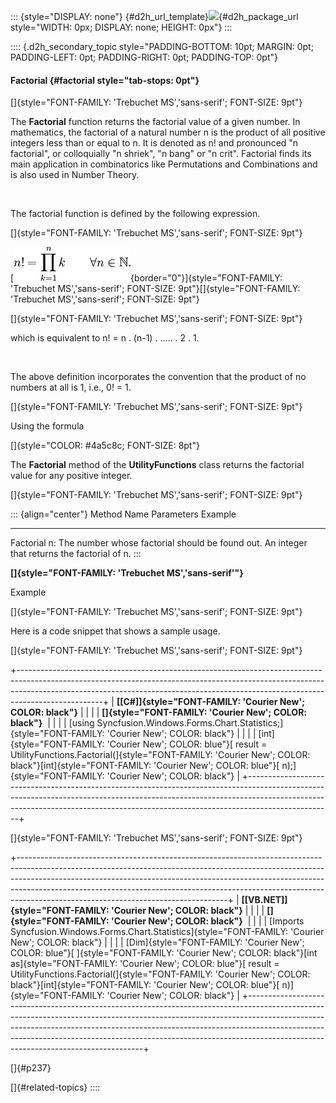 ::: {style="DISPLAY: none"}
[](ms-xhelp:///?Id=d2h_url_template){#d2h_url_template}![](!package_url!){#d2h_package_url style="WIDTH: 0px; DISPLAY: none; HEIGHT: 0px"}
:::

:::: {.d2h_secondary_topic style="PADDING-BOTTOM: 10pt; MARGIN: 0pt; PADDING-LEFT: 0pt; PADDING-RIGHT: 0pt; PADDING-TOP: 0pt"}
#### Factorial {#factorial style="tab-stops: 0pt"}

[]{style="FONT-FAMILY: 'Trebuchet MS','sans-serif'; FONT-SIZE: 9pt"} 

The **Factorial** function returns the factorial value of a given number. In mathematics, the factorial of a natural number n is the product of all positive integers less than or equal to n. It is denoted as n! and pronounced \"n factorial\", or colloquially \"n shriek\", \"n bang\" or \"n crit\". Factorial finds its main application in combinatorics like Permutations and Combinations and is also used in Number Theory.

 

The factorial function is defined by the following expression.

[]{style="FONT-FAMILY: 'Trebuchet MS','sans-serif'; FONT-SIZE: 9pt"} 

[![](ImagesExt/image64_330.jpg){border="0"}]{style="FONT-FAMILY: 'Trebuchet MS','sans-serif'; FONT-SIZE: 9pt"}[]{style="FONT-FAMILY: 'Trebuchet MS','sans-serif'; FONT-SIZE: 9pt"}

[]{style="FONT-FAMILY: 'Trebuchet MS','sans-serif'; FONT-SIZE: 9pt"} 

which is equivalent to n! = n . (n-1) . \..... . 2 . 1.

 

The above definition incorporates the convention that the product of no numbers at all is 1, i.e., 0! = 1.

[]{style="FONT-FAMILY: 'Trebuchet MS','sans-serif'; FONT-SIZE: 9pt"} 

Using the formula

[]{style="COLOR: #4a5c8c; FONT-SIZE: 8pt"} 

The **Factorial** method of the **UtilityFunctions** class returns the factorial value for any positive integer.

[]{style="FONT-FAMILY: 'Trebuchet MS','sans-serif'; FONT-SIZE: 9pt"} 

::: {align="center"}
  Method Name   Parameters                                           Example
  ------------- ---------------------------------------------------- ---------------------------------------------
  Factorial     n: The number whose factorial should be found out.   An integer that returns the factorial of n.
:::

**[]{style="FONT-FAMILY: 'Trebuchet MS','sans-serif'"}** 

Example

[]{style="FONT-FAMILY: 'Trebuchet MS','sans-serif'; FONT-SIZE: 9pt"} 

Here is a code snippet that shows a sample usage.

[]{style="FONT-FAMILY: 'Trebuchet MS','sans-serif'; FONT-SIZE: 9pt"} 

+---------------------------------------------------------------------------------------------------------------------------------------------------------------------------------------------------------------------------------------------------------------+
| **[\[C#\]]{style="FONT-FAMILY: 'Courier New'; COLOR: black"}**                                                                                                                                                                                                |
|                                                                                                                                                                                                                                                               |
| **[]{style="FONT-FAMILY: 'Courier New'; COLOR: black"}**                                                                                                                                                                                                      |
|                                                                                                                                                                                                                                                               |
| [using Syncfusion.Windows.Forms.Chart.Statistics;]{style="FONT-FAMILY: 'Courier New'; COLOR: black"}                                                                                                                                                          |
|                                                                                                                                                                                                                                                               |
| [int]{style="FONT-FAMILY: 'Courier New'; COLOR: blue"}[ result = UtilityFunctions.Factorial(]{style="FONT-FAMILY: 'Courier New'; COLOR: black"}[int]{style="FONT-FAMILY: 'Courier New'; COLOR: blue"}[ n);]{style="FONT-FAMILY: 'Courier New'; COLOR: black"} |
+---------------------------------------------------------------------------------------------------------------------------------------------------------------------------------------------------------------------------------------------------------------+

[]{style="FONT-FAMILY: 'Trebuchet MS','sans-serif'; FONT-SIZE: 9pt"} 

+----------------------------------------------------------------------------------------------------------------------------------------------------------------------------------------------------------------------------------------------------------------------------------------------------------------------------------------------------------------------------+
| **[\[VB.NET\]]{style="FONT-FAMILY: 'Courier New'; COLOR: black"}**                                                                                                                                                                                                                                                                                                         |
|                                                                                                                                                                                                                                                                                                                                                                            |
| **[]{style="FONT-FAMILY: 'Courier New'; COLOR: black"}**                                                                                                                                                                                                                                                                                                                   |
|                                                                                                                                                                                                                                                                                                                                                                            |
| [Imports Syncfusion.Windows.Forms.Chart.Statistics]{style="FONT-FAMILY: 'Courier New'; COLOR: black"}                                                                                                                                                                                                                                                                      |
|                                                                                                                                                                                                                                                                                                                                                                            |
| [Dim]{style="FONT-FAMILY: 'Courier New'; COLOR: blue"}[ ]{style="FONT-FAMILY: 'Courier New'; COLOR: black"}[int as]{style="FONT-FAMILY: 'Courier New'; COLOR: blue"}[ result = UtilityFunctions.Factorial(]{style="FONT-FAMILY: 'Courier New'; COLOR: black"}[int]{style="FONT-FAMILY: 'Courier New'; COLOR: blue"}[ n)]{style="FONT-FAMILY: 'Courier New'; COLOR: black"} |
+----------------------------------------------------------------------------------------------------------------------------------------------------------------------------------------------------------------------------------------------------------------------------------------------------------------------------------------------------------------------------+

[]{#p237} 

[]{#related-topics}
::::
